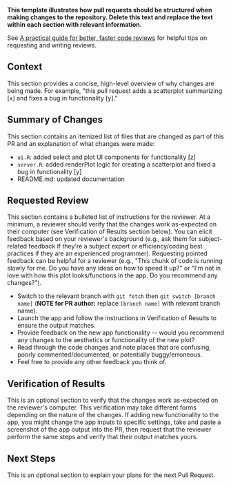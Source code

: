 **This template illustrates how pull requests should be structured when making changes to the repository. Delete this text and replace the text within each section with relevant information.**

See [A practical guide for better, faster code reviews](https://github.com/mawrkus/pull-request-review-guide) for helpful tips on requesting and writing reviews.

## Context

This section provides a concise, high-level overview of why changes are being made.
For example, "this pull request adds a scatterplot summarizing [x] and fixes a bug in functionality [y]."

## Summary of Changes

This section contains an itemized list of files that are changed as part of this PR and an explanation of what changes were made:

* `ui.R`: added select and plot UI components for functionality [z]
* `server.R`: added renderPlot logic for creating a scatterplot and fixed a bug in functionality [y]
* README.md: updated documentation

## Requested Review

This section contains a bulleted list of instructions for the reviewer.
At a minimum, a reviewer should verify that the changes work as-expected on their computer (see Verification of Results section below).
You can elicit feedback based on your reviewer's background (e.g., ask them for subject-related feedback if they're a subject expert or efficiency/coding best practices if they are an experienced programmer).
Requesting pointed feedback can be helpful for a reviewer (e.g., "This chunk of code is running slowly for me. Do you have any ideas on how to speed it up?" or "I'm not in love with how this plot looks/functions in the app. Do you recommend any changes?").

* Switch to the relevant branch with `git fetch` then `git switch [branch name]` (**NOTE for PR author:** replace `[branch name]` with relevant branch name).
* Launch the app and follow the instructions in Verification of Results to ensure the output matches.
* Provide feedback on the new app functionality -- would you recommend any changes to the aesthetics or functionality of the new plot?
* Read through the code changes and note places that are confusing, poorly commented/documented, or potentially buggy/erroneous.
* Feel free to provide any other feedback you think of.

## Verification of Results

This is an optional section to verify that the changes work as-expected on the reviewer's computer.
This verification may take different forms depending on the nature of the changes.
If adding new functionality to the app, you might change the app inputs to specific settings, take and paste a screenshot of the app output into the PR, then request that the reviewer perform the same steps and verify that their output matches yours.

## Next Steps

This is an optional section to explain your plans for the next Pull Request.

